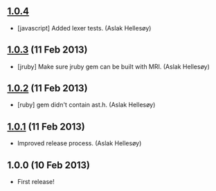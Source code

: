 ## [1.0.4](https://github.com/cucumber/bool/compare/v1.0.3...v1.0.4)

* [javascript] Added lexer tests. (Aslak Hellesøy)

## [1.0.3](https://github.com/cucumber/bool/compare/v1.0.2...v1.0.3) (11 Feb 2013)

* [jruby] Make sure jruby gem can be built with MRI. (Aslak Hellesøy)

## [1.0.2](https://github.com/cucumber/bool/compare/v1.0.1...v1.0.2) (11 Feb 2013)

* [ruby] gem didn't contain ast.h. (Aslak Hellesøy)

## [1.0.1](https://github.com/cucumber/bool/compare/v1.0.0...v1.0.1) (11 Feb 2013)

* Improved release process. (Aslak Hellesøy)

## 1.0.0 (10 Feb 2013)

* First release!
